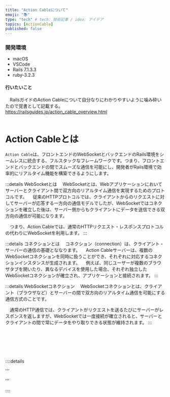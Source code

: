 ```yaml
---
title: "Action Cableについて"
emoji: "📚"
type: "tech" # tech: 技術記事 / idea: アイデア
topics: [ActionCable]
published: false
---
```

### 開発環境
- macOS
- VSCode
- Rails 7.1.3.3
- ruby-3.2.3


#### 行いたいこと
　RailsガイドのAction Cableについて自分なりにわかりやすいように噛み砕いたので覚書として記載する。
https://railsguides.jp/action_cable_overview.html
<br>
<br>


# Action Cableとは
`Action Cable`は、フロントエンドのWebSocketとバックエンドのRails環境をシームレスに統合する、フルスタックなフレームワークです。つまり、フロントエンドとバックエンドの間でスムーズな通信を可能にし、開発者がRails環境で効率的にリアルタイム機能を構築できるようにします。

:::details WebSocketとは
　WebSocketとは、Webアプリケーションにおいてサーバーとクライアント間で双方向のリアルタイム通信を実現するためのプロトコルです。
　従来のHTTPプロトコルでは、クライアントからのリクエストに対してサーバーが応答する一方向の通信モデルでしたが、WebSocketではコネクションを確立した後は、サーバー側からもクライアントにデータを送信できる双方向の通信が可能になります。

　つまり、Action Cableでは、通常のHTTPリクエスト・レスポンスプロトコルの代わりにWebSocketを利用します。
:::




:::details コネクションとは
　コネクション（connection）は、クライアント・サーバーの通信の基礎とななります。
　Action Cableサーバーは、複数のWebSocketコネクションを同時に扱うことができ、それぞれに対応するコネクションインスタンスが生成されます。
　例えば、同じユーザーが複数のブラウザタブを開いたり、異なるデバイスを使用した場合、それぞれ独立したWebSocketコネクションが確立され、アプリケーションと接続されます。
:::


:::details WebSocketコネクション
　WebSocketコネクションとは、クライアント（ブラウザなど）とサーバーの間で双方向のリアルタイム通信を可能にする通信方式のことです。

　通常のHTTP通信では、クライアントがリクエストを送るたびにサーバーがレスポンスを返しますが、WebSocketでは一度接続が確立されると、サーバーとクライアントの間で常にデータをやり取りできる状態が維持されます。
:::
















<br>
<br>
<br>

# 


::::details 

'''


'''

::::

<br>
<br>
<br>